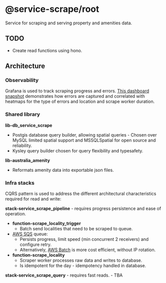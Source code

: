 # @service-scrape/root
Service for scraping and serving property and amenities data.

## TODO
- Create read functions using hono.

## Architecture
### Observability
Grafana is used to track scraping progress and errors. [This dashboard snapshot](https://menglinmaker.grafana.net/dashboard/snapshot/uv0PPk6nqGgpVHV4a1vNIIO89EfstMI2) demonstrates how errors are captured and correlated with heatmaps for the type of errors and location and scrape worker duration.

### Shared library
**lib-db_service_scrape**
- Postgis database query builder, allowing spatial queries - Chosen over MySQL limited spatial support and MSSQLSpatial for open source and reliability.
- Kysley query builder chosen for query flexibility and typesafety.

**lib-australia_amenity**
- Reformats amenity data into exportable json files.

### Infra stacks
CQRS pattern is used to address the different architectural characteristics required for read and write:

**stack-service_scrape_pipeline** - requires progress persistence and ease of operation.
- **function-scrape_locality_trigger**
    - Batch send localities that need to be scraped to queue.
- [AWS SQS](https://aws.amazon.com/sqs/) queue:
    - Persists progress, limit speed (min concurrent 2 receivers) and configure retry.
    - Alternatively, [AWS Batch](https://aws.amazon.com/batch/) is more cost efficient, without IP rotation.
- **function-scrape_locality**
    - Scraper worker processes raw data and writes to database.
    - Is idempotent for the day - idempotency handled in database.

**stack-service_scrape_query** - requires fast reads.
    - TBA
